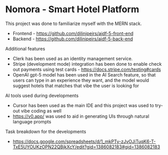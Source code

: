 # Nomora - Smart Hotel Platform

This project was done to familiarize myself with the MERN stack.

- Frontend - https://github.com/dilinipeirs/aidf-5-front-end
- Backend - https://github.com/dilinipeirs/aidf-5-back-end

Additional features
- Clerk has been used as an identity management service.
- Stripe (development mode) integration has been done to enable check out payments using test cards - https://docs.stripe.com/testing#cards
- OpenAI gpt-5 model has been used in the AI Search feature, so that users can type in an experience they want, and the model would suggest hotels that matches that vibe the user is looking for

AI tools used during developments
- Cursor has been used as the main IDE and this project was used to try-out vibe coding as well
- https://v0.app/ was used to aid in generating UIs through natural language prompts

Task breakdown for the developments
- https://docs.google.com/spreadsheets/d/1_mkPTy-zJvOJiTuqK6-T-TxE5UYOUKzOPN22QBjkXcY/edit?gid=1386082183#gid=1386082183
